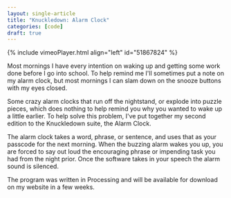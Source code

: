 ```yaml
---
layout: single-article
title: "Knuckledown: Alarm Clock"
categories: [code]
draft: true
---
```


{% include vimeoPlayer.html align="left" id="51867824" %}

Most mornings I have every intention on waking up and getting some work done before I go into school. To help remind me I'll sometimes put a note on my alarm clock, but most mornings I can slam down on the snooze buttons with my eyes closed.

Some crazy alarm clocks that run off the nightstand, or explode into puzzle pieces, which does nothing to help remind you why you wanted to wake up a little earlier. To help solve this problem, I've put together my second edition to the Knuckledown suite, the Alarm Clock.

The alarm clock takes a word, phrase, or sentence, and uses that as your passcode for the next morning. When the buzzing alarm wakes you up, you are forced to say out loud the encouraging phrase or impending task you had from the night prior. Once the software takes in your speech the alarm sound is silenced.

The program was written in Processing and will be available for download on my website in a few weeks.

